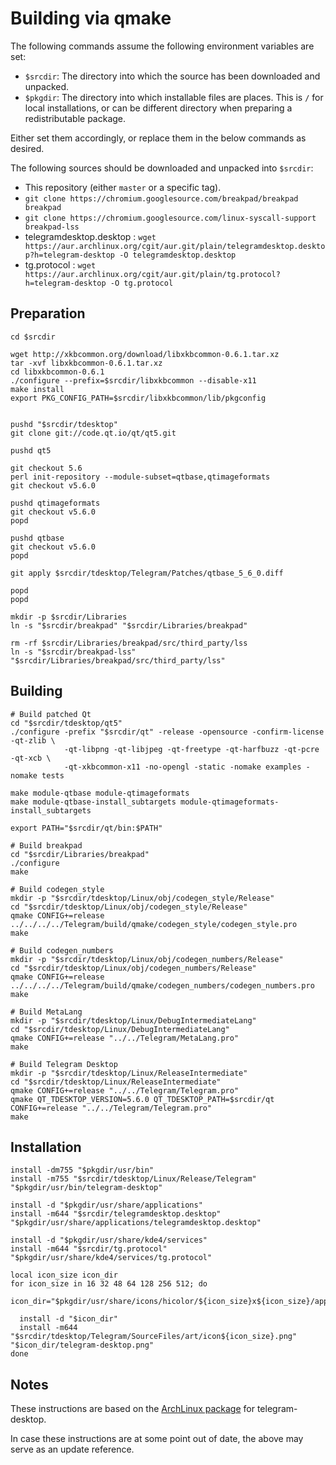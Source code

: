 Building via qmake
==================

The following commands assume the following environment variables are set:

 * `$srcdir`: The directory into which the source has been downloaded and
   unpacked.
 * `$pkgdir`: The directory into which installable files are places. This is
   `/` for local installations, or can be different directory when preparing a
   redistributable package.

Either set them accordingly, or replace them in the below commands as desired.

The following sources should be downloaded and unpacked into `$srcdir`:

  * This repository (either `master` or a specific tag).
  * `git clone https://chromium.googlesource.com/breakpad/breakpad breakpad`
  * `git clone https://chromium.googlesource.com/linux-syscall-support breakpad-lss`
  * telegramdesktop.desktop :
    `wget https://aur.archlinux.org/cgit/aur.git/plain/telegramdesktop.desktop?h=telegram-desktop -O telegramdesktop.desktop`
  * tg.protocol :
    `wget https://aur.archlinux.org/cgit/aur.git/plain/tg.protocol?h=telegram-desktop -O tg.protocol`

Preparation
-----------
    cd $srcdir

    wget http://xkbcommon.org/download/libxkbcommon-0.6.1.tar.xz
    tar -xvf libxkbcommon-0.6.1.tar.xz
    cd libxkbcommon-0.6.1
    ./configure --prefix=$srcdir/libxkbcommon --disable-x11
    make install
    export PKG_CONFIG_PATH=$srcdir/libxkbcommon/lib/pkgconfig


    pushd "$srcdir/tdesktop"
    git clone git://code.qt.io/qt/qt5.git

    pushd qt5

    git checkout 5.6
    perl init-repository --module-subset=qtbase,qtimageformats
    git checkout v5.6.0

    pushd qtimageformats
    git checkout v5.6.0
    popd

    pushd qtbase
    git checkout v5.6.0
    popd

    git apply $srcdir/tdesktop/Telegram/Patches/qtbase_5_6_0.diff

    popd
    popd

    mkdir -p $srcdir/Libraries
    ln -s "$srcdir/breakpad" "$srcdir/Libraries/breakpad"

    rm -rf $srcdir/Libraries/breakpad/src/third_party/lss
    ln -s "$srcdir/breakpad-lss" "$srcdir/Libraries/breakpad/src/third_party/lss"

Building
--------


    # Build patched Qt
    cd "$srcdir/tdesktop/qt5"
    ./configure -prefix "$srcdir/qt" -release -opensource -confirm-license -qt-zlib \
                -qt-libpng -qt-libjpeg -qt-freetype -qt-harfbuzz -qt-pcre -qt-xcb \
                -qt-xkbcommon-x11 -no-opengl -static -nomake examples -nomake tests

    make module-qtbase module-qtimageformats
    make module-qtbase-install_subtargets module-qtimageformats-install_subtargets

    export PATH="$srcdir/qt/bin:$PATH"

    # Build breakpad
    cd "$srcdir/Libraries/breakpad"
    ./configure
    make

    # Build codegen_style
    mkdir -p "$srcdir/tdesktop/Linux/obj/codegen_style/Release"
    cd "$srcdir/tdesktop/Linux/obj/codegen_style/Release"
    qmake CONFIG+=release ../../../../Telegram/build/qmake/codegen_style/codegen_style.pro
    make

    # Build codegen_numbers
    mkdir -p "$srcdir/tdesktop/Linux/obj/codegen_numbers/Release"
    cd "$srcdir/tdesktop/Linux/obj/codegen_numbers/Release"
    qmake CONFIG+=release ../../../../Telegram/build/qmake/codegen_numbers/codegen_numbers.pro
    make

    # Build MetaLang
    mkdir -p "$srcdir/tdesktop/Linux/DebugIntermediateLang"
    cd "$srcdir/tdesktop/Linux/DebugIntermediateLang"
    qmake CONFIG+=release "../../Telegram/MetaLang.pro"
    make

    # Build Telegram Desktop
    mkdir -p "$srcdir/tdesktop/Linux/ReleaseIntermediate"
    cd "$srcdir/tdesktop/Linux/ReleaseIntermediate"
    qmake CONFIG+=release "../../Telegram/Telegram.pro"
    qmake QT_TDESKTOP_VERSION=5.6.0 QT_TDESKTOP_PATH=$srcdir/qt CONFIG+=release "../../Telegram/Telegram.pro"
    make

Installation
------------


    install -dm755 "$pkgdir/usr/bin"
    install -m755 "$srcdir/tdesktop/Linux/Release/Telegram" "$pkgdir/usr/bin/telegram-desktop"

    install -d "$pkgdir/usr/share/applications"
    install -m644 "$srcdir/telegramdesktop.desktop" "$pkgdir/usr/share/applications/telegramdesktop.desktop"

    install -d "$pkgdir/usr/share/kde4/services"
    install -m644 "$srcdir/tg.protocol" "$pkgdir/usr/share/kde4/services/tg.protocol"

    local icon_size icon_dir
    for icon_size in 16 32 48 64 128 256 512; do
      icon_dir="$pkgdir/usr/share/icons/hicolor/${icon_size}x${icon_size}/apps"

      install -d "$icon_dir"
      install -m644 "$srcdir/tdesktop/Telegram/SourceFiles/art/icon${icon_size}.png" "$icon_dir/telegram-desktop.png"
    done

Notes
-----

These instructions are based on the [ArchLinux package][arch-package] for
telegram-desktop.

In case these instructions are at some point out of date, the above may serve
as an update reference.

[arch-package]: https://aur.archlinux.org/packages/telegram-desktop/
